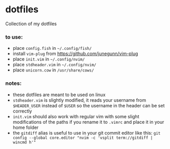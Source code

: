 # dotfiles

Collection of my dotfiles

### to use:

- place `config.fish` in `~/.config/fish/`
- install `vim-plug` from https://github.com/junegunn/vim-plug
- place `init.vim` in `~/.config/nvim/`
- place `stdheader.vim` in `~/.config/nvim/`
- place `unicorn.cow` in `/usr/share/cows/`

### notes:

- these dotfiles are meant to be used on linux
- `stdheader.vim` is slightly modified, it reads your username from `$HEADER_USER` instead of `$USER` so the username in the header can be set correctly
- `init.vim` should also work with regular vim with some slight modifications of the paths if you rename it to `.vimrc` and place it in your home folder
- the `gitdiff` alias is useful to use in your git commit editor like this: `git config --global core.editor "nvim -c 'vsplit term://gitdiff | wincmd h'"`
